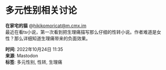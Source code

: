 # 多元性别相关讨论

**在家宅的猫** @hikikomoricat@m.cmx.im  
最近在看ts小说，第一次看到把生理痛描写那么仔细的性转小说。作者难道是女性？那么详细知道生理痛带来的负面效果。

**时间**: 2022年10月24日 11:35  
**来源**: Mastodon  
**标签**: 多元性别, 性转, 生理痛